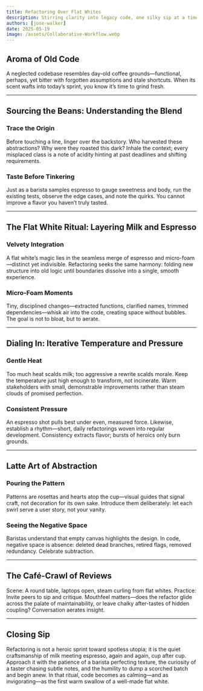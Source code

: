 ```yaml
---
title: Refactoring Over Flat Whites
description: Stirring clarity into legacy code, one silky sip at a time
authors: [jose-walker]
date: 2025-05-19
image: /assets/Collaborative-Workflow.webp
---
```


## Aroma of Old Code

A neglected codebase resembles day-old coffee grounds—functional, perhaps, yet bitter with forgotten assumptions and stale shortcuts. When its scent wafts into today’s sprint, you know it’s time to grind fresh.

---

## Sourcing the Beans: Understanding the Blend

### Trace the Origin

Before touching a line, linger over the backstory. Who harvested these abstractions? Why were they roasted this dark? Inhale the context; every misplaced class is a note of acidity hinting at past deadlines and shifting requirements.

### Taste Before Tinkering

Just as a barista samples espresso to gauge sweetness and body, run the existing tests, observe the edge cases, and note the quirks. You cannot improve a flavor you haven’t truly tasted.

---

## The Flat White Ritual: Layering Milk and Espresso

### Velvety Integration

A flat white’s magic lies in the seamless merge of espresso and micro-foam—distinct yet indivisible. Refactoring seeks the same harmony: folding new structure into old logic until boundaries dissolve into a single, smooth experience.

### Micro-Foam Moments

Tiny, disciplined changes—extracted functions, clarified names, trimmed dependencies—whisk air into the code, creating space without bubbles. The goal is not to bloat, but to aerate.

---

## Dialing In: Iterative Temperature and Pressure

### Gentle Heat

Too much heat scalds milk; too aggressive a rewrite scalds morale. Keep the temperature just high enough to transform, not incinerate. Warm stakeholders with small, demonstrable improvements rather than steam clouds of promised perfection.

### Consistent Pressure

An espresso shot pulls best under even, measured force. Likewise, establish a rhythm—short, daily refactorings woven into regular development. Consistency extracts flavor; bursts of heroics only burn grounds.

---

## Latte Art of Abstraction

### Pouring the Pattern

Patterns are rosettas and hearts atop the cup—visual guides that signal craft, not decoration for its own sake. Introduce them deliberately: let each swirl serve a user story, not your vanity.

### Seeing the Negative Space

Baristas understand that empty canvas highlights the design. In code, negative space is absence: deleted dead branches, retired flags, removed redundancy. Celebrate subtraction.

---

## The Café-Crawl of Reviews

Scene: A round table, laptops open, steam curling from flat whites.
Practice: Invite peers to sip and critique. Mouthfeel matters—does the refactor glide across the palate of maintainability, or leave chalky after-tastes of hidden coupling? Conversation aerates insight.

---

## Closing Sip

Refactoring is not a heroic sprint toward spotless utopia; it is the quiet craftsmanship of milk meeting espresso, again and again, cup after cup. Approach it with the patience of a barista perfecting texture, the curiosity of a taster chasing subtle notes, and the humility to dump a scorched batch and begin anew. In that ritual, code becomes as calming—and as invigorating—as the first warm swallow of a well-made flat white.